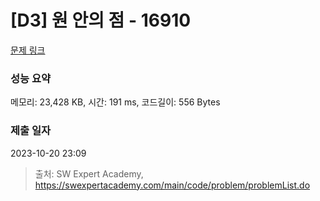 # [D3] 원 안의 점 - 16910 

[문제 링크](https://swexpertacademy.com/main/code/problem/problemDetail.do?contestProbId=AYcllbDqUVgDFASR) 

### 성능 요약

메모리: 23,428 KB, 시간: 191 ms, 코드길이: 556 Bytes

### 제출 일자

2023-10-20 23:09



> 출처: SW Expert Academy, https://swexpertacademy.com/main/code/problem/problemList.do